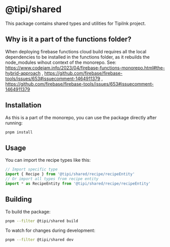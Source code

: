 # @tipi/shared

This package contains shared types and utilities for TipiInk project.

## Why is it a part of the functions folder?

When deploying firebase functions cloud build requires all the local dependencies to be installed in the functions folder, as it rebuilds the node_modules wihout
context of the monorepo. See: https://www.codejam.info/2023/04/firebase-functions-monorepo.html#the-hybrid-approach , https://github.com/firebase/firebase-tools/issues/653#issuecomment-1464911379 , https://github.com/firebase/firebase-tools/issues/653#issuecomment-1464911379

## Installation

As this is a part of the monorepo, you can use the package directly after running:

```bash
pnpm install
```

## Usage

You can import the recipe types like this:

```typescript
// Import specific type
import { Recipe } from '@tipi/shared/recipe/recipeEntity'
// Or import all types from recipe entity
import * as RecipeEntity from '@tipi/shared/recipe/recipeEntity'
```

## Building

To build the package:

```bash
pnpm --filter @tipi/shared build
```

To watch for changes during development:

```bash
pnpm --filter @tipi/shared dev
```
